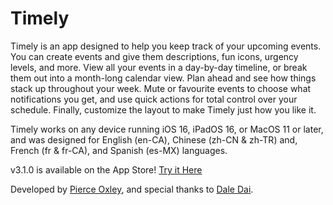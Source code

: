 # Timely
Timely is an app designed to help you keep track of your upcoming events. You can create events and give them descriptions, fun icons, urgency levels, and more. View all your events in a day-by-day timeline, or break them out into a month-long calendar view. Plan ahead and see how things stack up throughout your week. Mute or favourite events to choose what notifications you get, and use quick actions for total control over your schedule. Finally, customize the layout to make Timely just how you like it.

Timely works on any device running iOS 16, iPadOS 16, or MacOS 11 or later, and was designed for English (en-CA), Chinese (zh-CN & zh-TR) and, French (fr & fr-CA), and Spanish (es-MX) languages.

v3.1.0 is available on the App Store! [Try it Here](https://apps.apple.com/us/app/timely/id6503667182)

Developed by [Pierce Oxley](https://github.com/Parcley27), and special thanks to [Dale Dai](https://github.com/CouldNot).
